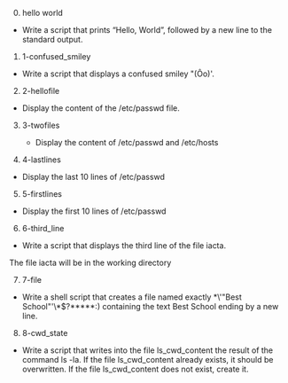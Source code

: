 0. hello world

  * Write a script that prints “Hello, World”, followed by a new line to the standard output.

1. 1-confused_smiley

  * Write a script that displays a confused smiley "(Ôo)'.

2. 2-hellofile

  * Display the content of the /etc/passwd file.

3. 3-twofiles

   * Display the content of /etc/passwd and /etc/hosts

4. 4-lastlines

  * Display the last 10 lines of /etc/passwd

5. 5-firstlines

  * Display the first 10 lines of /etc/passwd

6. 6-third_line

  *  Write a script that displays the third line of the file iacta.

The file iacta will be in the working directory

7. 7-file

  * Write a shell script that creates a file named exactly \*\\'"Best School"\'\\*$\?\*\*\*\*\*:) containing the text Best School ending by a new line.

8. 8-cwd_state

  * Write a script that writes into the file ls_cwd_content the result of the command ls -la. If the file ls_cwd_content already exists, it should be overwritten. If the file ls_cwd_content does not exist, create it.

